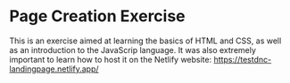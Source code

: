 # Page Creation Exercise

This is an exercise aimed at learning the basics of HTML and CSS, as well as an introduction to the JavaScrip language.
It was also extremely important to learn how to host it on the Netlify website: https://testdnc-landingpage.netlify.app/

